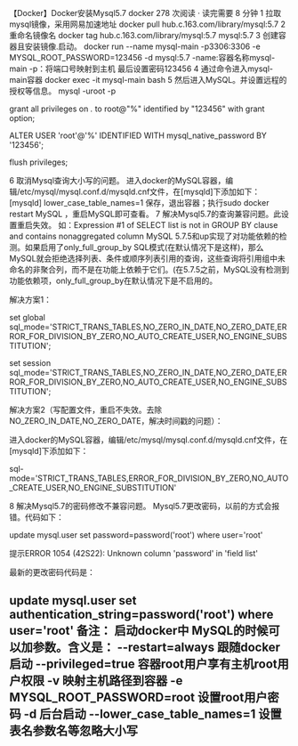 【Docker】Docker安装Mysql5.7
 docker  278 次阅读  ·  读完需要 8 分钟
1 拉取mysql镜像，采用网易加速地址
docker pull hub.c.163.com/library/mysql:5.7
2 重命名镜像名
docker tag hub.c.163.com/library/mysql:5.7 mysql:5.7
3 创建容器且安装镜像.启动。
docker run --name mysql-main -p3306:3306 -e MYSQL_ROOT_PASSWORD=123456 -d mysql:5.7
-name:容器名称mysql-main
-p：将端口号映射到主机
最后设置密码123456
4 通过命令进入mysql-main容器
docker exec -it mysql-main bash
5 然后进入MySQL。并设置远程的授权等信息。
 mysql -uroot -p
 
 grant all privileges on *.* to root@"%" identified by "123456" with grant option; 
 
 ALTER USER 'root'@'%' IDENTIFIED WITH mysql_native_password BY '123456';
  
 flush privileges;
  
6 取消Mysql查询大小写的问题。
进入docker的MySQL容器，编辑/etc/mysql/mysql.conf.d/mysqld.cnf文件，在[mysqld]下添加如下：
[mysqld] 
lower_case_table_names=1
保存，退出容器；执行sudo docker restart MySQL ，重启MySQL即可查看。
7 解决Mysql5.7的查询兼容问题。此设置重启失效。
如：Expression #1 of SELECT list is not in GROUP BY clause and contains nonaggregated column
MySQL 5.7.5和up实现了对功能依赖的检测。如果启用了only_full_group_by SQL模式(在默认情况下是这样)，那么MySQL就会拒绝选择列表、条件或顺序列表引用的查询，这些查询将引用组中未命名的非聚合列，而不是在功能上依赖于它们。(在5.7.5之前，MySQL没有检测到功能依赖项，only_full_group_by在默认情况下是不启用的。

解决方案1：

set global sql_mode='STRICT_TRANS_TABLES,NO_ZERO_IN_DATE,NO_ZERO_DATE,ERROR_FOR_DIVISION_BY_ZERO,NO_AUTO_CREATE_USER,NO_ENGINE_SUBSTITUTION';

set session sql_mode='STRICT_TRANS_TABLES,NO_ZERO_IN_DATE,NO_ZERO_DATE,ERROR_FOR_DIVISION_BY_ZERO,NO_AUTO_CREATE_USER,NO_ENGINE_SUBSTITUTION';


解决方案2（写配置文件，重启不失效。去除NO_ZERO_IN_DATE,NO_ZERO_DATE，解决时间戳的问题）：

进入docker的MySQL容器，编辑/etc/mysql/mysql.conf.d/mysqld.cnf文件，在[mysqld]下添加如下：

sql-mode='STRICT_TRANS_TABLES,ERROR_FOR_DIVISION_BY_ZERO,NO_AUTO_CREATE_USER,NO_ENGINE_SUBSTITUTION'

8 解决Mysql5.7的密码修改不兼容问题。
Mysql5.7更改密码，以前的方式会报错。代码如下：

update mysql.user  set password=password('root') where user='root'

提示ERROR 1054 (42S22): Unknown column 'password' in 'field list'

最新的更改密码代码是：

update mysql.user set authentication_string=password('root') where user='root' 
备注：
启动docker中 MySQL的时候可以加参数。含义是：
--restart=always 跟随docker启动
--privileged=true 容器root用户享有主机root用户权限
-v 映射主机路径到容器
-e MYSQL_ROOT_PASSWORD=root 设置root用户密码
-d 后台启动
--lower_case_table_names=1 设置表名参数名等忽略大小写
--------------------- 